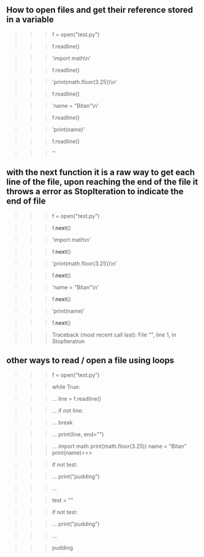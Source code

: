 ## How to open files and get their reference stored in a variable

> > > f = open("test.py")

> > > f.readline()

> > > 'import math\n'

> > > f.readline()

> > > 'print(math.floor(3.25))\n'

> > > f.readline()

> > > 'name = "Bitan"\n'

> > > f.readline()

> > > 'print(name)'

> > > f.readline()

> > > ''


## with the __next__ function it is a raw way to get each line of the file, upon reaching the end of the file it throws a error as StopIteration to indicate the end of file
> > > f = open("test.py")

> > > f.**next**()

> > > 'import math\n'

> > > f.**next**()

> > > 'print(math.floor(3.25))\n'

> > > f.**next**()

> > > 'name = "Bitan"\n'

> > > f.**next**()

> > > 'print(name)'

> > > f.**next**()

> > > Traceback (most recent call last):
> > > File "<stdin>", line 1, in <module>
> > > StopIteration


## other ways to read / open a file using loops
> > > f = open("test.py")

> > > while True:

> > > ... line = f.readline()

> > > ... if not line:

> > > ... break

> > > ... print(line, end="")


> > > ...
> > > import math
> > > print(math.floor(3.25))
> > > name = "Bitan"
> > > print(name)>>>

> > > if not test:

> > > ... print("pudding")

> > > ...

> > > test = ""

> > > if not test:

> > > ... print("pudding")

> > > ...

> > > pudding
